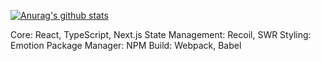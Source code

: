 [![Anurag's github stats](https://github-readme-stats.vercel.app/api?username=dnjsgur0629)](https://github.com/anuraghazra/github-readme-stats)

Core: React, TypeScript, Next.js
State Management: Recoil, SWR
Styling: Emotion
Package Manager: NPM
Build: Webpack, Babel
<!--
**dnjsgur0629/dnjsgur0629** is a ✨ _special_ ✨ repository because its `README.md` (this file) appears on your GitHub profile.

Here are some ideas to get you started:

- 🔭 I’m currently working on ...
- 🌱 I’m currently learning ...
- 👯 I’m looking to collaborate on ...
- 🤔 I’m looking for help with ...
- 💬 Ask me about ...
- 📫 How to reach me: ...
- 😄 Pronouns: ...
- ⚡ Fun fact: ...
-->
